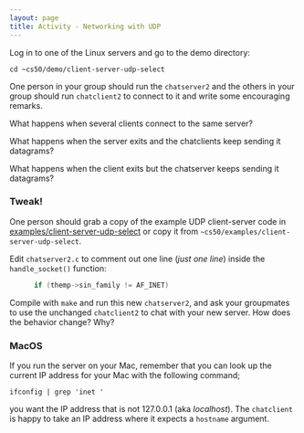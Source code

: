 ```yaml
---
layout: page
title: Activity - Networking with UDP
---
```


Log in to one of the Linux servers and go to the demo directory:

```
cd ~cs50/demo/client-server-udp-select
```

One person in your group should run the `chatserver2` and the others in your group should run `chatclient2` to connect to it and write some encouraging remarks.

What happens when several clients connect to the same server?

What happens when the server exits and the chatclients keep sending it datagrams?

What happens when the client exits but the chatserver keeps sending it datagrams?

### Tweak!

One person should grab a copy of the example UDP client-server code in [examples/client-server-udp-select]({{site.examples}}/client-server-udp-select) or copy it from `~cs50/examples/client-server-udp-select`.

Edit `chatserver2.c` to comment out one line (*just one line*) inside the `handle_socket()` function:

```c
      if (themp->sin_family != AF_INET)
```

Compile with `make` and run this new `chatserver2`, and ask your groupmates to use the unchanged `chatclient2` to chat with your new server.
How does the behavior change? Why?

### MacOS

If you run the server on your Mac, remember that you can look up the current IP address for your Mac with the following command;

	ifconfig | grep 'inet '
	
you want the IP address that is not 127.0.0.1 (aka *localhost*).
The `chatclient` is happy to take an IP address where it expects a `hostname` argument.
